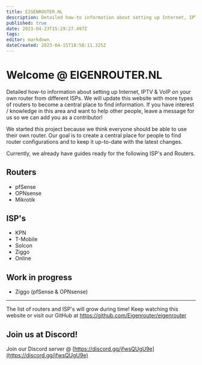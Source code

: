 ```yaml
---
title: EIGENROUTER.NL
description: Detailed how-to information about setting up Internet, IPTV & VoIP on your own router from different ISPs.
published: true
date: 2023-04-23T15:29:27.497Z
tags: 
editor: markdown
dateCreated: 2023-04-15T18:58:11.325Z
---
```


# Welcome @ EIGENROUTER<area>.NL

Detailed how-to information about setting up Internet, IPTV & VoIP on your own router from different ISPs.
We will update this website with more types of routers to become a central place to find information.
If you have interest / knowledge in this area and want to help other people, leave a message for us so we can add you as a contributor!

We started this project because we think everyone should be able to use their own router.
Our goal is to create a central place for people to find router configurations and to keep it up-to-date with the latest changes.

Currently, we already have guides ready for the following ISP's and Routers.

## Routers
- pfSense
- OPNsense
- Mikrotik

## ISP's
- KPN
- T-Mobile
- Solcon
- Ziggo
- Online

## Work in progress
- Ziggo (pfSense & OPNsense)


---
The list of routers and ISP's will grow during time! 
Keep watching this website or visit our GitHub at https://github.com/Eigenrouter/eigenrouter

## Join us at Discord!

Join our Discord server @ [https://discord.gg/jfwsQUgU9e](https://discord.gg/jfwsQUgU9e)